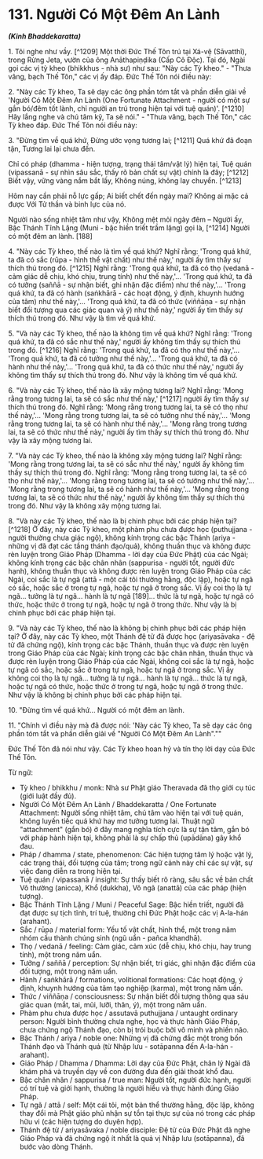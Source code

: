 # 131. Người Có Một Đêm An Lành
***(Kinh Bhaddekaratta)***

1\.  Tôi nghe như vầy. [^1209] Một thời Đức Thế Tôn trú tại Xá-vệ (Sāvatthī), trong Rừng Jeta, vườn của ông Anāthapiṇḍika (Cấp Cô Độc). Tại đó, Ngài gọi các vị tỳ kheo (bhikkhus - nhà sư) như sau: "Này các Tỳ kheo." - "Thưa vâng, bạch Thế Tôn," các vị ấy đáp. Đức Thế Tôn nói điều này:

2\.  "Này các Tỳ kheo, Ta sẽ dạy các ông phần tóm tắt và phần diễn giải về 'Người Có Một Đêm An Lành (One Fortunate Attachment - người có một sự gắn bó/đêm tốt lành, chỉ người an trú trong hiện tại với tuệ quán)'. [^1210] Hãy lắng nghe và chú tâm kỹ, Ta sẽ nói." - "Thưa vâng, bạch Thế Tôn," các Tỳ kheo đáp. Đức Thế Tôn nói điều này:

3\.  "Đừng tìm về quá khứ,
Đừng ước vọng tương lai; [^1211]
Quá khứ đã đoạn tận,
Tương lai lại chưa đến.

Chỉ có pháp (dhamma - hiện tượng, trạng thái tâm/vật lý) hiện tại,
Tuệ quán (vipassanā - sự nhìn sâu sắc, thấy rõ bản chất sự vật) chính là đây; [^1212]
Biết vậy, vững vàng nắm bắt lấy,
Không núng, không lay chuyển. [^1213]

Hôm nay cần phải nỗ lực gấp;
Ai biết chết đến ngày mai?
Không ai mặc cả được
Với Tử thần và binh lực của nó.

Người nào sống nhiệt tâm như vậy,
Không mệt mỏi ngày đêm –
Người ấy, Bậc Thánh Tĩnh Lặng (Muni - bậc hiền triết trầm lặng) gọi là, [^1214]
Người có một đêm an lành. [188]

4\.  "Này các Tỳ kheo, thế nào là tìm về quá khứ? Nghĩ rằng: 'Trong quá khứ, ta đã có sắc (rūpa - hình thể vật chất) như thế này,' người ấy tìm thấy sự thích thú trong đó. [^1215] Nghĩ rằng: 'Trong quá khứ, ta đã có thọ (vedanā - cảm giác dễ chịu, khó chịu, trung tính) như thế này,'... 'Trong quá khứ, ta đã có tưởng (saññā - sự nhận biết, ghi nhận đặc điểm) như thế này,'... 'Trong quá khứ, ta đã có hành (saṅkhārā - các hoạt động, ý định, khuynh hướng của tâm) như thế này,'... 'Trong quá khứ, ta đã có thức (viññāṇa - sự nhận biết đối tượng qua các giác quan và ý) như thế này,' người ấy tìm thấy sự thích thú trong đó. Như vậy là tìm về quá khứ.

5\.  "Và này các Tỳ kheo, thế nào là không tìm về quá khứ? Nghĩ rằng: 'Trong quá khứ, ta đã có sắc như thế này,' người ấy không tìm thấy sự thích thú trong đó. [^1216] Nghĩ rằng: 'Trong quá khứ, ta đã có thọ như thế này,'... 'Trong quá khứ, ta đã có tưởng như thế này,'... 'Trong quá khứ, ta đã có hành như thế này,'... 'Trong quá khứ, ta đã có thức như thế này,' người ấy không tìm thấy sự thích thú trong đó. Như vậy là không tìm về quá khứ.

6\.  "Và này các Tỳ kheo, thế nào là xây mộng tương lai? Nghĩ rằng: 'Mong rằng trong tương lai, ta sẽ có sắc như thế này,' [^1217] người ấy tìm thấy sự thích thú trong đó. Nghĩ rằng: 'Mong rằng trong tương lai, ta sẽ có thọ như thế này,'... 'Mong rằng trong tương lai, ta sẽ có tưởng như thế này,'... 'Mong rằng trong tương lai, ta sẽ có hành như thế này,'... 'Mong rằng trong tương lai, ta sẽ có thức như thế này,' người ấy tìm thấy sự thích thú trong đó. Như vậy là xây mộng tương lai.

7\.  "Và này các Tỳ kheo, thế nào là không xây mộng tương lai? Nghĩ rằng: 'Mong rằng trong tương lai, ta sẽ có sắc như thế này,' người ấy không tìm thấy sự thích thú trong đó. Nghĩ rằng: 'Mong rằng trong tương lai, ta sẽ có thọ như thế này,'... 'Mong rằng trong tương lai, ta sẽ có tưởng như thế này,'... 'Mong rằng trong tương lai, ta sẽ có hành như thế này,'... 'Mong rằng trong tương lai, ta sẽ có thức như thế này,' người ấy không tìm thấy sự thích thú trong đó. Như vậy là không xây mộng tương lai.

8\.  "Và này các Tỳ kheo, thế nào là bị chinh phục bởi các pháp hiện tại? [^1218] Ở đây, này các Tỳ kheo, một phàm phu chưa được học (puthujjana - người thường chưa giác ngộ), không kính trọng các bậc Thánh (ariya - những vị đã đạt các tầng thánh đạo/quả), không thuần thục và không được rèn luyện trong Giáo Pháp (Dhamma - lời dạy của Đức Phật) của các Ngài; không kính trọng các bậc chân nhân (sappurisa - người tốt, người đức hạnh), không thuần thục và không được rèn luyện trong Giáo Pháp của các Ngài, coi sắc là tự ngã (attā - một cái tôi thường hằng, độc lập), hoặc tự ngã có sắc, hoặc sắc ở trong tự ngã, hoặc tự ngã ở trong sắc. Vị ấy coi thọ là tự ngã... tưởng là tự ngã... hành là tự ngã [189]... thức là tự ngã, hoặc tự ngã có thức, hoặc thức ở trong tự ngã, hoặc tự ngã ở trong thức. Như vậy là bị chinh phục bởi các pháp hiện tại.

9\.  "Và này các Tỳ kheo, thế nào là không bị chinh phục bởi các pháp hiện tại? Ở đây, này các Tỳ kheo, một Thánh đệ tử đã được học (ariyasāvaka - đệ tử đã chứng ngộ), kính trọng các bậc Thánh, thuần thục và được rèn luyện trong Giáo Pháp của các Ngài; kính trọng các bậc chân nhân, thuần thục và được rèn luyện trong Giáo Pháp của các Ngài, không coi sắc là tự ngã, hoặc tự ngã có sắc, hoặc sắc ở trong tự ngã, hoặc tự ngã ở trong sắc. Vị ấy không coi thọ là tự ngã... tưởng là tự ngã... hành là tự ngã... thức là tự ngã, hoặc tự ngã có thức, hoặc thức ở trong tự ngã, hoặc tự ngã ở trong thức. Như vậy là không bị chinh phục bởi các pháp hiện tại.

10\. "Đừng tìm về quá khứ...
    Người có một đêm an lành.

11\. "Chính vì điều này mà đã được nói: 'Này các Tỳ kheo, Ta sẽ dạy các ông phần tóm tắt và phần diễn giải về "Người Có Một Đêm An Lành".""

Đức Thế Tôn đã nói như vậy. Các Tỳ kheo hoan hỷ và tín thọ lời dạy của Đức Thế Tôn.

<!--pg-->
Từ ngữ:
- Tỳ kheo / bhikkhu / monk: Nhà sư Phật giáo Theravada đã thọ giới cụ túc (giới luật đầy đủ).
- Người Có Một Đêm An Lành / Bhaddekaratta / One Fortunate Attachment: Người sống nhiệt tâm, chú tâm vào hiện tại với tuệ quán, không luyến tiếc quá khứ hay mơ tưởng tương lai. Thuật ngữ "attachment" (gắn bó) ở đây mang nghĩa tích cực là sự tận tâm, gắn bó với pháp hành hiện tại, không phải là sự chấp thủ (upādāna) gây khổ đau.
- Pháp / dhamma / state, phenomenon: Các hiện tượng tâm lý hoặc vật lý, các trạng thái, đối tượng của tâm; trong ngữ cảnh này chỉ các sự vật, sự việc đang diễn ra trong hiện tại.
- Tuệ quán / vipassanā / insight: Sự thấy biết rõ ràng, sâu sắc về bản chất Vô thường (anicca), Khổ (dukkha), Vô ngã (anattā) của các pháp (hiện tượng).
- Bậc Thánh Tĩnh Lặng / Muni / Peaceful Sage: Bậc hiền triết, người đã đạt được sự tịch tĩnh, trí tuệ, thường chỉ Đức Phật hoặc các vị A-la-hán (arahant).
- Sắc / rūpa / material form: Yếu tố vật chất, hình thể, một trong năm nhóm cấu thành chúng sinh (ngũ uẩn - pañca khandhā).
- Thọ / vedanā / feeling: Cảm giác, cảm xúc (dễ chịu, khó chịu, hay trung tính), một trong năm uẩn.
- Tưởng / saññā / perception: Sự nhận biết, tri giác, ghi nhận đặc điểm của đối tượng, một trong năm uẩn.
- Hành / saṅkhārā / formations, volitional formations: Các hoạt động, ý định, khuynh hướng của tâm tạo nghiệp (karma), một trong năm uẩn.
- Thức / viññāṇa / consciousness: Sự nhận biết đối tượng thông qua sáu giác quan (mắt, tai, mũi, lưỡi, thân, ý), một trong năm uẩn.
- Phàm phu chưa được học / assutavā puthujjana / untaught ordinary person: Người bình thường chưa nghe, học và thực hành Giáo Pháp, chưa chứng ngộ Thánh đạo, còn bị trói buộc bởi vô minh và phiền não.
- Bậc Thánh / ariya / noble one: Những vị đã chứng đắc một trong bốn Thánh đạo và Thánh quả (từ Nhập lưu - sotāpanna đến A-la-hán - arahant).
- Giáo Pháp / Dhamma / Dhamma: Lời dạy của Đức Phật, chân lý Ngài đã khám phá và truyền dạy về con đường đưa đến giải thoát khổ đau.
- Bậc chân nhân / sappurisa / true man: Người tốt, người đức hạnh, người có trí tuệ và giới hạnh, thường là người hiểu và thực hành đúng Giáo Pháp.
- Tự ngã / attā / self: Một cái tôi, một bản thể thường hằng, độc lập, không thay đổi mà Phật giáo phủ nhận sự tồn tại thực sự của nó trong các pháp hữu vi (các hiện tượng do duyên hợp).
- Thánh đệ tử / ariyasāvaka / noble disciple: Đệ tử của Đức Phật đã nghe Giáo Pháp và đã chứng ngộ ít nhất là quả vị Nhập lưu (sotāpanna), đã bước vào dòng Thánh.